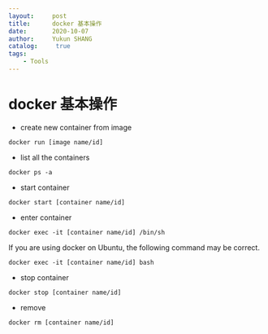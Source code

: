 ```yaml
---
layout:     post
title:      docker 基本操作
date:       2020-10-07
author:     Yukun SHANG
catalog: 	 true
tags:
    - Tools
---
```


# docker 基本操作

- create new container from image

```
docker run [image name/id]
```

- list all the containers

```
docker ps -a
```

- start container

```
docker start [container name/id]
```

- enter container

```
docker exec -it [container name/id] /bin/sh
```


If you are using docker on Ubuntu, the following command may be correct.

```
docker exec -it [container name/id] bash
```

- stop container

```
docker stop [container name/id]
```

- remove 

```
docker rm [container name/id]
```

